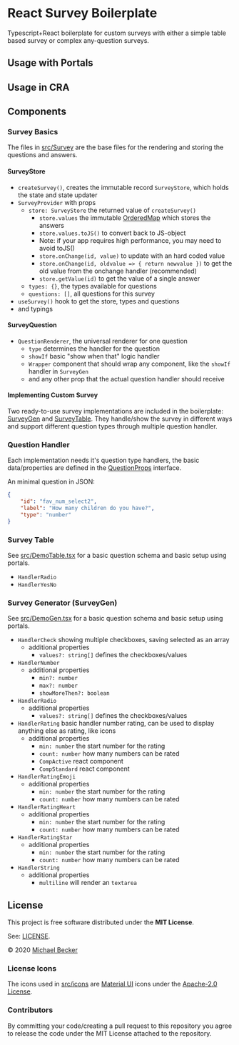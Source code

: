 # React Survey Boilerplate

Typescript+React boilerplate for custom surveys with either a simple table based survey or complex any-question surveys.

## Usage with Portals

## Usage in CRA

## Components

### Survey Basics

The files in [src/Survey](./src/Survey) are the base files for the rendering and storing the questions and answers.

#### SurveyStore

- `createSurvey()`, creates the immutable record `SurveyStore`, which holds the state and state updater
-  `SurveyProvider` with props
    - `store: SurveyStore` the returned value of `createSurvey()`   
        - `store.values` the immutable [OrderedMap](https://immutable-js.github.io/immutable-js/docs/#/OrderedMap/OrderedMap) which stores the answers
        - `store.values.toJS()` to convert back to JS-object
        - Note: if your app requires high performance, you may need to avoid toJS()
        - `store.onChange(id, value)` to update with an hard coded value
        - `store.onChange(id, oldvalue => { return newvalue })` to get the old value from the onchange handler (recommended)
        - `store.getValue(id)` to get the value of a single answer
    - `types: {}`, the types available for questions
    - `questions: []`, all questions for this survey
- `useSurvey()` hook to get the store, types and questions
- and typings

#### SurveyQuestion

- `QuestionRenderer`, the universal renderer for one question
    - `type` determines the handler for the question
    - `showIf` basic "show when that" logic handler
    - `Wrapper` component that should wrap any component, like the `showIf` handler in `SurveyGen`
    - and any other prop that the actual question handler should receive
    
#### Implementing Custom Survey

Two ready-to-use survey implementations are included in the boilerplate: [SurveyGen](#survey-generator-surveygen) and [SurveyTable](#survey-table). They handle/show the survey in different ways and support different question types through multiple question handler.

### Question Handler

Each implementation needs it's question type handlers, the basic data/properties are defined in the [QuestionProps](./src/Survey/SurveyQuestion.tsx) interface.

An minimal question in JSON:
```json
{
    "id": "fav_num_select2",
    "label": "How many children do you have?",
    "type": "number"
}
```

### Survey Table

See [src/DemoTable.tsx](./src/DemoTable.tsx) for a basic question schema and basic setup using portals.

- `HandlerRadio`
- `HandlerYesNo`

### Survey Generator (SurveyGen)

See [src/DemoGen.tsx](./src/DemoGen.tsx) for a basic question schema and basic setup using portals.

- `HandlerCheck` showing multiple checkboxes, saving selected as an array
    - additional properties
        - `values?: string[]` defines the checkboxes/values
- `HandlerNumber`
    - additional properties
        - `min?: number`
        - `max?: number`
        - `showMoreThen?: boolean`
- `HandlerRadio`
    - additional properties
        - `values?: string[]` defines the checkboxes/values
- `HandlerRating` basic handler number rating, can be used to display anything else as rating, like icons
    - additional properties
        - `min: number` the start number for the rating
        - `count: number` how many numbers can be rated
        - `CompActive` react component
        - `CompStandard` react component
- `HandlerRatingEmoji` 
    - additional properties
        - `min: number` the start number for the rating
        - `count: number` how many numbers can be rated 
- `HandlerRatingHeart`
    - additional properties
        - `min: number` the start number for the rating
        - `count: number` how many numbers can be rated
- `HandlerRatingStar`
    - additional properties
        - `min: number` the start number for the rating
        - `count: number` how many numbers can be rated 
- `HandlerString`
    - additional properties
        - `multiline` will render an `textarea`


## License

This project is free software distributed under the **MIT License**.

See: [LICENSE](https://github.com/elbakerino/react-survey-boilerplate/blob/master/LICENSE).

© 2020 [Michael Becker](https://mlbr.xyz)

### License Icons

The icons used in [src/icons](./src/icons) are [Material UI](https://material.io/icons/) icons under the [Apache-2.0 License](https://github.com/google/material-design-icons/blob/master/LICENSE). 

### Contributors

By committing your code/creating a pull request to this repository you agree to release the code under the MIT License attached to the repository.
